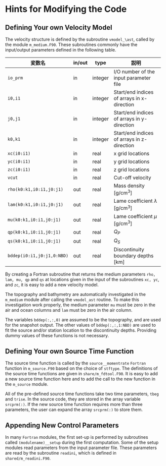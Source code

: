 # Hints for Modifying the Code

## Defining Your own Velocity Model

The velocity structure is defined by the subroutine `vmodel_\ast`,
called by the module `m_medium.F90`. These subroutines commonly have the
input/output parameters defined in the following table. 

  | 変数名                     | in/out | type    | 説明                                       |
  | -------------------------- | ------ | ------- | ------------------------------------------ |
  | `io_prm`                   | in     | integer | I/O number of the input parameter file     |
  | `i0,i1`                    | in     | integer | Start/end indices of arrays in x-direction |
  | `j0,j1`                    | in     | integer | Start/end indices of arrays in y-direction |
  | `k0,k1`                    | in     | integer | Start/end indices of arrays in z-direction |
  | `xc(i0:i1)`                | in     | real    | x grid locations                           |
  | `yc(i0:i1)`                | in     | real    | y grid locations                           |
  | `zc(i0:i1)`                | in     | real    | z grid locations                           |
  | `vcut`                     | in     | real    | Cut-off velocity                           |
  | `rho(k0:k1,i0:i1,j0:j1)`   | out    | real    | Mass density \[g/cm${}^3$\]                |
  | `lam(k0:k1,i0:i1,j0:j1)`   | out    | real    | Lame coefficient $\lambda$ \[g/cm${}^3$\]  |
  | `mu(k0:k1,i0:i1,j0:j1)`    | out    | real    | Lame coefficient $\mu$ \[g/cm${}^3$\]      |
  | `qp(k0:k1,i0:i1,j0:j1)`    | out    | real    | $Q_P$                                      |
  | `qs(k0:k1,i0:i1,j0:j1)`    | out    | real    | $Q_S$                                      |
  | `bddep(i0:i1,j0:j1,0:NBD)` | out    | real    | Discontinuity boundary depths \[km\]       |

 By creating a Fortran subroutine that
returns the medium parameters `rho, lam, mu, qp` and `qs` at locations
given in the input of the subroutines `xc, yc`, and `zc`, it is easy to
add a new velocity model.

The topography and bathymetry are automatically investigated in the
`m_medium` module after calling the `vmodel_ast` routine. To make this
investigation work properly, the medium parameter `mu` must be zero in
the air and ocean columns and `lam` must be zero in the air column.

The variables `bddep(:,:,0)` are assumed to be the topography, and are
used for the snapshot output. The other values of `bddep(:,:,1:NBD)` are
used to fit the source and/or station location to the discontinuity
depths. Providing dummy values of these functions is not necessary.

## Defining Your own Source Time Function


The source time function is called by the `source__momentrate` `Fortran`
function in `m_source.F90` based on the choice of `stftype`. The
definitions of the source time functions are given in
`share/m_fdtool.F90`. It is easy to add a new source time function here
and to add the call to the new function in the `m_source` module.

All of the pre-defined source time functions take two time parameters,
`tbeg` and `trise`. In the source code, they are stored in the array
variable `srcprm(:)`. If the new source time function requires more than
three parameters, the user can expand the array `srcprm(:)` to store
them.


## Appending New Control Parameters

In many `Fortran` modules, the first set-up is performed by subroutines
called `(modulename)__setup` during the first computation. Some of the
setup modules read parameters from the input parameter file. These
parameters are read by the subroutine `readini`, which is defined in
`shared/m_readini.F90`.